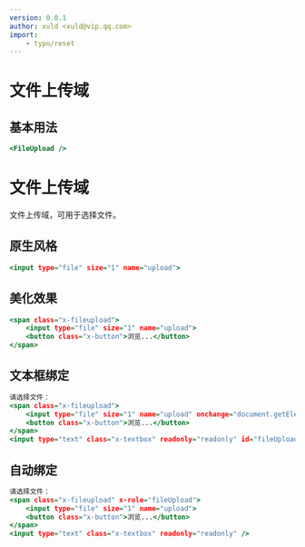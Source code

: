 ```yaml
---
version: 0.0.1
author: xuld <xuld@vip.qq.com>
import:
    - typo/reset
---
```

# 文件上传域

## 基本用法

```htm
<FileUpload />
```
# 文件上传域
文件上传域，可用于选择文件。
<link rel="stylesheet" href="reset.scss" />
<link rel="stylesheet" href="../form/button.scss" />
<link rel="stylesheet" href="../form/fileUpload.scss" />
<link rel="stylesheet" href="../form/textBox.scss" />

## 原生风格
```htm
<input type="file" size="1" name="upload">
```


## 美化效果
```htm
<span class="x-fileupload">
    <input type="file" size="1" name="upload">
    <button class="x-button">浏览...</button>
</span>
```


## 文本框绑定
```htm
请选择文件：
<span class="x-fileupload">
    <input type="file" size="1" name="upload" onchange="document.getElementById('fileUpload1').value=this.value">
    <button class="x-button">浏览...</button>
</span>
<input type="text" class="x-textbox" readonly="readonly" id="fileUpload1" />
```


## 自动绑定
```htm
请选择文件：
<span class="x-fileupload" x-role="fileUpload">
    <input type="file" size="1" name="upload">
    <button class="x-button">浏览...</button>
</span>
<input type="text" class="x-textbox" readonly="readonly" />
```
